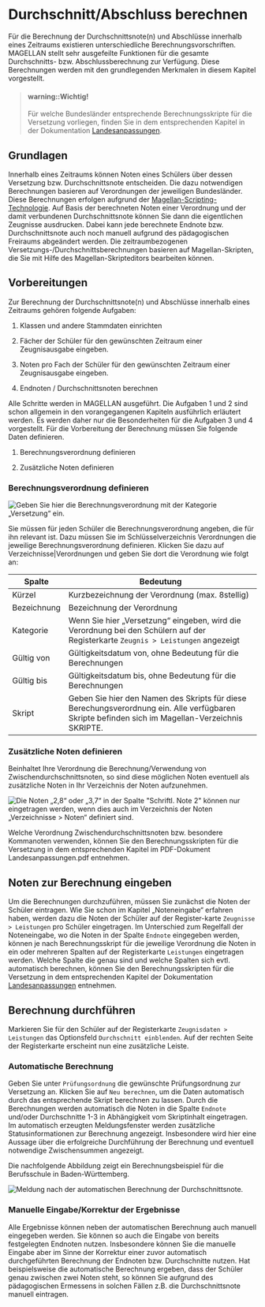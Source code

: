 # Durchschnitt/Abschluss berechnen

Für die Berechnung der Durchschnittsnote(n) und Abschlüsse innerhalb eines Zeitraums existieren unterschiedliche Berechnungsvorschriften. MAGELLAN stellt sehr ausgefeilte Funktionen für die gesamte Durchschnitts- bzw. Abschlussberechnung zur Verfügung. Diese Berechnungen werden mit den grundlegenden Merkmalen in diesem Kapitel vorgestellt. 

> #### warning::Wichtig!
>
> Für welche Bundesländer entsprechende Berechnungsskripte für die Versetzung vorliegen, finden Sie in dem entsprechenden Kapitel in der Dokumentation [Landesanpassungen](https://doc.la.stueber.de/).

## Grundlagen

Innerhalb eines Zeitraums können Noten eines Schülers über dessen Versetzung bzw. Durchschnittsnote entscheiden. Die dazu notwendigen Berechnungen basieren auf Verordnungen der jeweiligen Bundesländer. Diese Berechnungen erfolgen aufgrund der [Magellan-Scripting-Technologie](https://doc.magellan-scripting.stueber.de/). Auf Basis der berechneten Noten einer Verordnung und der damit verbundenen Durchschnittsnote können Sie dann die eigentlichen Zeugnisse ausdrucken. Dabei kann jede berechnete Endnote bzw. Durchschnittsnote auch noch manuell aufgrund des pädagogischen Freiraums abgeändert werden. Die zeitraumbezogenen Versetzungs-/Durchschnittsberechnungen basieren auf Magellan-Skripten, die Sie mit Hilfe des Magellan-Skripteditors bearbeiten können.

## Vorbereitungen

Zur Berechnung der Durchschnittsnote(n) und Abschlüsse innerhalb eines Zeitraums gehören folgende Aufgaben:

1. Klassen und andere Stammdaten einrichten

2. Fächer der Schüler für den gewünschten Zeitraum einer Zeugnisausgabe eingeben.

3. Noten pro Fach der Schüler für den gewünschten Zeitraum einer Zeugnisausgabe eingeben.

4. Endnoten / Durchschnittsnoten berechnen

Alle Schritte werden in MAGELLAN ausgeführt. Die Aufgaben 1 und 2 sind schon allgemein in den vorangegangenen Kapiteln ausführlich erläutert werden. Es werden daher nur die Besonderheiten für die Aufgaben 3 und 4 vorgestellt. Für die Vorbereitung der Berechnung müssen Sie folgende Daten definieren.

1. Berechnungsverordnung definieren

2. Zusätzliche Noten definieren

### Berechnungsverordnung definieren
 
![Geben Sie hier die Berechnungsverordnung mit der Kategorie „Versetzung“ ein.](/images/durchschnitt/durchschnitt1.png)

Sie müssen für jeden Schüler die Berechnungsverordnung angeben, die für ihn relevant ist. Dazu müssen Sie im Schlüsselverzeichnis Verordnungen die jeweilige Berechnungsverordnung definieren. Klicken Sie dazu auf Verzeichnisse|Verordnungen und geben Sie dort die Verordnung wie folgt an:

Spalte      | Bedeutung
----------- | ---------
Kürzel      | Kurzbezeichnung der Verordnung (max. 8stellig)
Bezeichnung | Bezeichnung der Verordnung
Kategorie   | Wenn Sie hier „Versetzung“ eingeben, wird die Verordnung bei den Schülern auf der Registerkarte `Zeugnis > Leistungen` angezeigt
Gültig von  | Gültigkeitsdatum von, ohne Bedeutung für die Berechnungen
Gültig bis  | Gültigkeitsdatum bis, ohne Bedeutung für die Berechnungen
Skript      | Geben Sie hier den Namen des Skripts für diese Berechungsverordnung ein. Alle verfügbaren Skripte befinden sich im Magellan-Verzeichnis SKRIPTE.

### Zusätzliche Noten definieren

Beinhaltet Ihre Verordnung die Berechnung/Verwendung von Zwischendurchschnittsnoten, so sind diese möglichen Noten eventuell als zusätzliche Noten in Ihr Verzeichnis der Noten aufzunehmen.
 
![Die Noten „2,8“ oder „3,7“ in der Spalte "Schriftl. Note 2" können nur eingetragen werden, wenn dies auch im Verzeichnis der Noten „Verzeichnisse > Noten“ definiert sind.](/images/durchschnitt/durchschnitt2.png)

Welche Verordnung Zwischendurchschnittsnoten bzw. besondere Kommanoten verwenden, können Sie den Berechnungsskripten für die Versetzung in dem entsprechenden Kapitel im PDF-Dokument Landesanpassungen.pdf entnehmen.

## Noten zur Berechnung eingeben

Um die Berechnungen durchzuführen, müssen Sie zunächst die Noten der Schüler eintragen. Wie Sie schon im Kapitel „Noteneingabe“ erfahren haben, werden dazu die Noten der Schüler auf der Register-karte `Zeugnisse > Leistungen` pro Schüler eingetragen. Im Unterschied zum Regelfall der Noteneingabe, wo die Noten in der Spalte `Endnote` eingegeben werden, können je nach Berechnungsskript für die jeweilige Verordnung die Noten in ein oder mehreren Spalten auf der Registerkarte `Leistungen` eingetragen werden. Welche Spalte die genau sind und welche Spalten sich evtl. automatisch berechnen, können Sie den Berechnungsskripten für die Versetzung in dem entsprechenden Kapitel der Dokumentation [Landesanpassungen](https://doc.la.stueber.de/) entnehmen.

## Berechnung durchführen

Markieren Sie für den Schüler auf der Registerkarte `Zeugnisdaten > Leistungen` das Optionsfeld `Durchschnitt einblenden`. Auf der rechten Seite der Registerkarte erscheint nun eine zusätzliche Leiste.

### Automatische Berechnung

Geben Sie unter `Prüfungsordnung` die gewünschte Prüfungsordnung zur Versetzung an. Klicken Sie auf `Neu berechnen`, um die Daten automatisch durch das entsprechende Skript berechnen zu lassen. Durch die Berechnungen werden automatisch die Noten in die Spalte `Endnote` und/oder Durchschnitte 1-3 in Abhängigkeit vom Skriptinhalt eingetragen. Im automatisch erzeugten Meldungsfenster werden zusätzliche Statusinformationen zur Berechnung angezeigt. Insbesondere wird hier eine Aussage über die erfolgreiche Durchführung der Berechnung und eventuell notwendige Zwischensummen angezeigt. 

Die nachfolgende Abbildung zeigt ein Berechnungsbeispiel für die Berufsschule in Baden-Württemberg.

![Meldung nach der automatischen Berechnung der Durchschnittsnote.](/images/durchschnitt/durchschnitt3.png)

### Manuelle Eingabe/Korrektur der Ergebnisse

Alle Ergebnisse können neben der automatischen Berechnung auch manuell eingegeben werden. Sie können so auch die Eingabe von bereits festgelegten Endnoten nutzen. Insbesondere können Sie die manuelle Eingabe aber im Sinne der Korrektur einer zuvor automatisch durchgeführten Berechnung der Endnoten bzw. Durchschnitte nutzen. Hat beispielsweise die automatische Berechnung ergeben, dass der Schüler genau zwischen zwei Noten steht, so können Sie aufgrund des pädagogischen Ermessens in solchen Fällen z.B. die Durchschnittsnote manuell eintragen.
